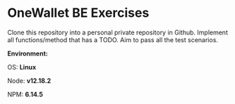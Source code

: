 # OneWallet BE Exercises

Clone this repository into a personal private repository in Github. Implement all functions/method that has a TODO.
Aim to pass all the test scenarios.



**Environment:**

OS: **Linux**

Node: **v12.18.2**

NPM: **6.14.5**
